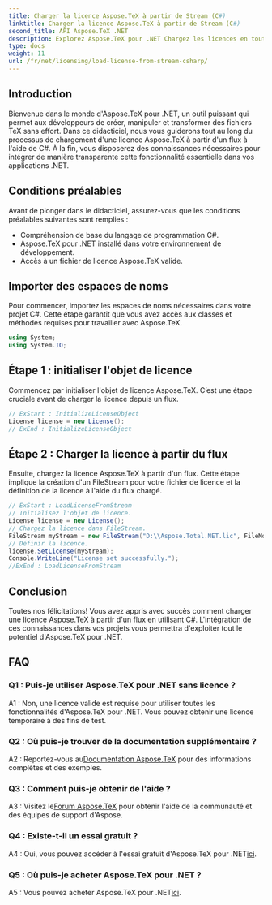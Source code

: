```yaml
---
title: Charger la licence Aspose.TeX à partir de Stream (C#)
linktitle: Charger la licence Aspose.TeX à partir de Stream (C#)
second_title: API Aspose.TeX .NET
description: Explorez Aspose.TeX pour .NET Chargez les licences en toute transparence et améliorez le traitement des documents. Consultez le didacticiel pour obtenir des conseils étape par étape.
type: docs
weight: 11
url: /fr/net/licensing/load-license-from-stream-csharp/
---
```

## Introduction

Bienvenue dans le monde d'Aspose.TeX pour .NET, un outil puissant qui permet aux développeurs de créer, manipuler et transformer des fichiers TeX sans effort. Dans ce didacticiel, nous vous guiderons tout au long du processus de chargement d'une licence Aspose.TeX à partir d'un flux à l'aide de C#. À la fin, vous disposerez des connaissances nécessaires pour intégrer de manière transparente cette fonctionnalité essentielle dans vos applications .NET.

## Conditions préalables

Avant de plonger dans le didacticiel, assurez-vous que les conditions préalables suivantes sont remplies :

- Compréhension de base du langage de programmation C#.
- Aspose.TeX pour .NET installé dans votre environnement de développement.
- Accès à un fichier de licence Aspose.TeX valide.

## Importer des espaces de noms

Pour commencer, importez les espaces de noms nécessaires dans votre projet C#. Cette étape garantit que vous avez accès aux classes et méthodes requises pour travailler avec Aspose.TeX.

```csharp
using System;
using System.IO;
```

## Étape 1 : initialiser l'objet de licence

Commencez par initialiser l'objet de licence Aspose.TeX. C’est une étape cruciale avant de charger la licence depuis un flux.

```csharp
// ExStart : InitializeLicenseObject
License license = new License();
// ExEnd : InitializeLicenseObject
```

## Étape 2 : Charger la licence à partir du flux

Ensuite, chargez la licence Aspose.TeX à partir d'un flux. Cette étape implique la création d'un FileStream pour votre fichier de licence et la définition de la licence à l'aide du flux chargé.

```csharp
// ExStart : LoadLicenseFromStream
// Initialisez l'objet de licence.
License license = new License();
// Chargez la licence dans FileStream.
FileStream myStream = new FileStream("D:\\Aspose.Total.NET.lic", FileMode.Open);
// Définir la licence.
license.SetLicense(myStream);
Console.WriteLine("License set successfully.");
//ExEnd : LoadLicenseFromStream
```

## Conclusion

Toutes nos félicitations! Vous avez appris avec succès comment charger une licence Aspose.TeX à partir d'un flux en utilisant C#. L'intégration de ces connaissances dans vos projets vous permettra d'exploiter tout le potentiel d'Aspose.TeX pour .NET.

## FAQ

### Q1 : Puis-je utiliser Aspose.TeX pour .NET sans licence ?

A1 : Non, une licence valide est requise pour utiliser toutes les fonctionnalités d'Aspose.TeX pour .NET. Vous pouvez obtenir une licence temporaire à des fins de test.

### Q2 : Où puis-je trouver de la documentation supplémentaire ?

 A2 : Reportez-vous au[Documentation Aspose.TeX](https://reference.aspose.com/tex/net/) pour des informations complètes et des exemples.

### Q3 : Comment puis-je obtenir de l'aide ?

 A3 : Visitez le[Forum Aspose.TeX](https://forum.aspose.com/c/tex/47) pour obtenir l'aide de la communauté et des équipes de support d'Aspose.

### Q4 : Existe-t-il un essai gratuit ?

A4 : Oui, vous pouvez accéder à l'essai gratuit d'Aspose.TeX pour .NET[ici](https://releases.aspose.com/).

### Q5 : Où puis-je acheter Aspose.TeX pour .NET ?

 A5 : Vous pouvez acheter Aspose.TeX pour .NET[ici](https://purchase.aspose.com/buy).
